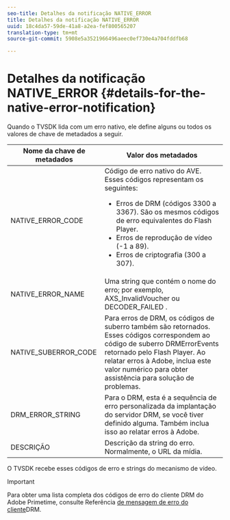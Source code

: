 ```yaml
---
seo-title: Detalhes da notificação NATIVE_ERROR
title: Detalhes da notificação NATIVE_ERROR
uuid: 18c4da57-59de-41a8-a2ea-fef800565207
translation-type: tm+mt
source-git-commit: 5908e5a3521966496aeec0ef730e4a704fddfb68

---
```



# Detalhes da notificação NATIVE_ERROR {#details-for-the-native-error-notification}

Quando o TVSDK lida com um erro nativo, ele define alguns ou todos os valores de chave de metadados a seguir.

<table id="table_86A21619515B435DBB65DC4DFBB64B29"> 
 <thead> 
  <tr> 
   <th colname="col1" class="entry"> Nome da chave de metadados </th> 
   <th colname="col2" class="entry"> Valor dos metadados </th> 
  </tr> 
 </thead>
 <tbody> 
  <tr> 
   <td colname="col1"> <span class="codeph"> NATIVE_ERROR_CODE </span> </td> 
   <td colname="col2"> 
    <ph>
      Código de erro nativo do AVE. 
    </ph> Esses códigos representam os seguintes: 
    <ul id="ul_330C626DE27B45A09E8851CC24768A07"> 
     <li id="li_0845A9BBB55545BDB49BD4F4802C0E54">Erros de DRM (códigos 3300 a 3367). São os mesmos códigos de erro equivalentes do Flash Player. </li> 
     <li id="li_98A571480C154CF0AE1DC101FF0834C4">Erros de reprodução de vídeo (-1 a 89). </li> 
     <li id="li_D7C19955DEF94DA88B822C8C57D6D2F4">Erros de criptografia (300 a 307). </li> 
    </ul> </td> 
  </tr> 
  <tr> 
   <td colname="col1"> <span class="codeph"> NATIVE_ERROR_NAME </span> </td> 
   <td colname="col2"> Uma string que contém o nome do erro; por exemplo, <span class="codeph"> AXS_InvalidVoucher </span> ou <span class="codeph"> DECODER_FAILED </span>. </td> 
  </tr> 
  <tr> 
   <td colname="col1"> <span class="codeph"> NATIVE_SUBERROR_CODE </span> </td> 
   <td colname="col2"> Para erros de DRM, os códigos de suberro também são retornados. Esses códigos correspondem ao código de suberro <span class="codeph"> DRMErrorEvents </span> retornado pelo Flash Player. Ao relatar erros à Adobe, inclua este valor numérico para obter assistência para solução de problemas. </td> 
  </tr> 
  <tr> 
   <td colname="col1"> <span class="codeph"> DRM_ERROR_STRING </span> </td> 
   <td colname="col2"> Para o DRM, esta é a sequência de erro personalizada da implantação do servidor DRM, se você tiver definido alguma. Também inclua isso ao relatar erros à Adobe. </td> 
  </tr> 
  <tr> 
   <td colname="col1"> <span class="codeph"> DESCRIÇÃO </span> </td> 
   <td colname="col2"> Descrição da string do erro. Normalmente, o URL da mídia. </td> 
  </tr> 
 </tbody> 
</table>

O TVSDK recebe esses códigos de erro e strings do mecanismo de vídeo.

>[!IMPORTANT]
>
>Para obter uma lista completa dos códigos de erro do cliente DRM do Adobe Primetime, consulte Referência [de mensagem de erro do cliente](https://helpx.adobe.com/content/dam/help/en/primetime/drm/drm_client_error_message_reference.pdf)DRM.